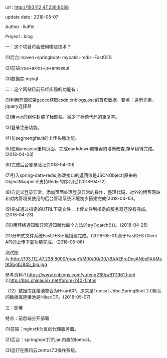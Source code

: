 url : http://193.112.47.238:8088

update date : 2018-05-07

Author : liuffei

Project : blog

一：这个项目将会使用哪些技术？

(1)后台:maven+springboot+mybatis+redis+FastDFS

(2)前端:vue+axios+js+amazeui

(3)数据库:mysql


二：这个网站目前已经实现的功能有：

(1)利用开源框架gecco获取csdn,cnblogs,osc的首页数据。要点：遍历元素，jquery选择器

(2)用vue的组件封装了标题栏，减少了标题代码的重复率。

(3)登录注册功能。

(4)仿segmengfault的上传头像功能。

(5)使用amazeui重构页面，完成markdown编辑器的增删改查,存草稿待完成。(2018-04-03)

(6)完成后台登录验证(2018-04-09)

(7)引入spring-data-redis,修改接口的返回值是JSONObject(原来的ObjectMapper不支持Redis的序列化)(2018-04-12)

(8)自定义登录异常，添加页面处理登录异常的操作，整理代码，对外的博客网站和对内管理员使用的后台管理系统环境初步搭建完成(2018-04-15)。

(9)完成通过指定的UTRL下载文件，上传文件到指定的服务器还没有完成。(2018-04-23)

(10)用环绕通知和异常通知替代每个方法的try{}catch(){}。(2018-04-25)

(11)分布式文件系统FastDFS环境搭建完成。(2018-05-01)基于FastDFS Client API的上传下载功能完成。(2018-05-06)

测试图片:http://193.112.47.238:8090/group1/M00/00/00/rBAAEFroDnyANbpFAAMstKSbgtU845_big.jpg

参考资料:1.https://www.cnblogs.com/yufeng218/p/8111961.html        2.http://bbs.chinaunix.net/forum-240-1.html

（12）数据库连接池整合为HikariCP。原来是Tomcat Jdbc,SpringBoot 2.0默认的数据库连接池是HikariCP。(2018-05-07)

三：部署

特点：前后端分开部署

(1)前端：nginx作为反向代理服务器。

(2)后台：springboot打的jar,内置的tomcat。

(3)运行在腾讯云centos7.3操作系统。
